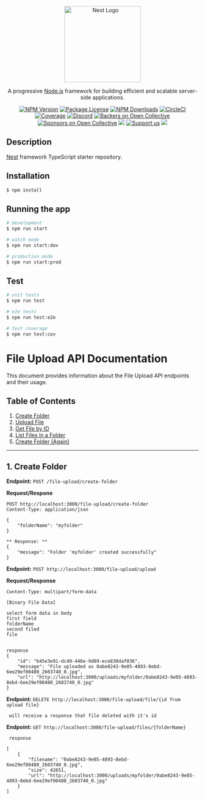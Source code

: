 <p align="center">
  <a href="http://nestjs.com/" target="blank"><img src="https://nestjs.com/img/logo-small.svg" width="200" alt="Nest Logo" /></a>
</p>

[circleci-image]: https://img.shields.io/circleci/build/github/nestjs/nest/master?token=abc123def456
[circleci-url]: https://circleci.com/gh/nestjs/nest

  <p align="center">A progressive <a href="http://nodejs.org" target="_blank">Node.js</a> framework for building efficient and scalable server-side applications.</p>
    <p align="center">
<a href="https://www.npmjs.com/~nestjscore" target="_blank"><img src="https://img.shields.io/npm/v/@nestjs/core.svg" alt="NPM Version" /></a>
<a href="https://www.npmjs.com/~nestjscore" target="_blank"><img src="https://img.shields.io/npm/l/@nestjs/core.svg" alt="Package License" /></a>
<a href="https://www.npmjs.com/~nestjscore" target="_blank"><img src="https://img.shields.io/npm/dm/@nestjs/common.svg" alt="NPM Downloads" /></a>
<a href="https://circleci.com/gh/nestjs/nest" target="_blank"><img src="https://img.shields.io/circleci/build/github/nestjs/nest/master" alt="CircleCI" /></a>
<a href="https://coveralls.io/github/nestjs/nest?branch=master" target="_blank"><img src="https://coveralls.io/repos/github/nestjs/nest/badge.svg?branch=master#9" alt="Coverage" /></a>
<a href="https://discord.gg/G7Qnnhy" target="_blank"><img src="https://img.shields.io/badge/discord-online-brightgreen.svg" alt="Discord"/></a>
<a href="https://opencollective.com/nest#backer" target="_blank"><img src="https://opencollective.com/nest/backers/badge.svg" alt="Backers on Open Collective" /></a>
<a href="https://opencollective.com/nest#sponsor" target="_blank"><img src="https://opencollective.com/nest/sponsors/badge.svg" alt="Sponsors on Open Collective" /></a>
  <a href="https://paypal.me/kamilmysliwiec" target="_blank"><img src="https://img.shields.io/badge/Donate-PayPal-ff3f59.svg"/></a>
    <a href="https://opencollective.com/nest#sponsor"  target="_blank"><img src="https://img.shields.io/badge/Support%20us-Open%20Collective-41B883.svg" alt="Support us"></a>
  <a href="https://twitter.com/nestframework" target="_blank"><img src="https://img.shields.io/twitter/follow/nestframework.svg?style=social&label=Follow"></a>
</p>
  <!--[![Backers on Open Collective](https://opencollective.com/nest/backers/badge.svg)](https://opencollective.com/nest#backer)
  [![Sponsors on Open Collective](https://opencollective.com/nest/sponsors/badge.svg)](https://opencollective.com/nest#sponsor)-->

## Description

[Nest](https://github.com/nestjs/nest) framework TypeScript starter repository.

## Installation

```bash
$ npm install
```

## Running the app

```bash
# development
$ npm run start

# watch mode
$ npm run start:dev

# production mode
$ npm run start:prod
```

## Test

```bash
# unit tests
$ npm run test

# e2e tests
$ npm run test:e2e

# test coverage
$ npm run test:cov
```

# File Upload API Documentation

This document provides information about the File Upload API endpoints and their usage.

## Table of Contents

1. [Create Folder](#create-folder)
2. [Upload File](#upload-file)
3. [Get File by ID](#get-file-by-id)
4. [List Files in a Folder](#list-files-in-a-folder)
5. [Create Folder (Again)](#create-folder-again)

---

## 1. Create Folder

**Endpoint:** `POST /file-upload/create-folder`

**Request/Respone**

```http
POST http://localhost:3000/file-upload/create-folder
Content-Type: application/json

{
    "folderName": "myfolder"
}

** Response: **
{
    "message": "Folder 'myfolder' created successfully"
}
```

**Endpoint:** `POST http://localhost:3000/file-upload/upload`

**Request/Response**

```http
Content-Type: multipart/form-data

[Binary File Data]

select form data in body
first field
folderName
second filed
file


response
{
    "id": "b45e3e91-dc49-446e-9d89-ece830daf036",
    "message": "File uploaded as 0abe8243-9e05-4893-8ebd-6ee29ef00480_2603740_0.jpg",
    "url": "http://localhost:3000/uploads/myfolder/0abe8243-9e05-4893-8ebd-6ee29ef00480_2603740_0.jpg"
}

```

**Endpoint:** `DELETE http://localhost:3000/file-upload/file/{id from upload file}`

```http
 will receive a response that file deleted with it's id
```

**Endpoint:** `GET http://localhost:3000/file-upload/files/{folderName}`

```http
 response

[
    {
        "filename": "0abe8243-9e05-4893-8ebd-6ee29ef00480_2603740_0.jpg",
        "size": 42651,
        "url": "http://localhost:3000/uploads/myfolder/0abe8243-9e05-4893-8ebd-6ee29ef00480_2603740_0.jpg"
    }
]
```
